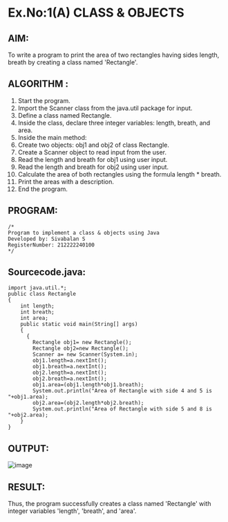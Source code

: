 # Ex.No:1(A) CLASS & OBJECTS

## AIM:
To write a program to print the area of two rectangles having sides length, breath by creating a class named 'Rectangle'.

## ALGORITHM :
1. Start the program.
2. Import the Scanner class from the java.util package for input.
3. Define a class named Rectangle.
4. Inside the class, declare three integer variables: length, breath, and area.
5. Inside the main method:
6. Create two objects: obj1 and obj2 of class Rectangle.
7. Create a Scanner object to read input from the user.
8. Read the length and breath for obj1 using user input.
9. Read the length and breath for obj2 using user input.
10. Calculate the area of both rectangles using the formula length * breath.
11. Print the areas with a description.
12.  End the program.



## PROGRAM:
 ```
/*
Program to implement a class & objects using Java
Developed by: Sivabalan S
RegisterNumber: 212222240100
*/
```

## Sourcecode.java:
```
import java.util.*;
public class Rectangle
{
    int length;
    int breath;
    int area;
    public static void main(String[] args)
    {
      {
        Rectangle obj1= new Rectangle();
        Rectangle obj2=new Rectangle();
        Scanner a= new Scanner(System.in);
        obj1.length=a.nextInt();
        obj1.breath=a.nextInt();
        obj2.length=a.nextInt();
        obj2.breath=a.nextInt();
        obj1.area=(obj1.length*obj1.breath);
        System.out.println("Area of Rectangle with side 4 and 5 is "+obj1.area);
        obj2.area=(obj2.length*obj2.breath);
        System.out.println("Area of Rectangle with side 5 and 8 is "+obj2.area);
    }
}
```
## OUTPUT:
![image](https://github.com/user-attachments/assets/f2e51430-7afe-46d9-9f77-061f70b3ce21)



## RESULT:
Thus, the program successfully creates a class named 'Rectangle' with integer variables 'length', 'breath', and 'area'.

